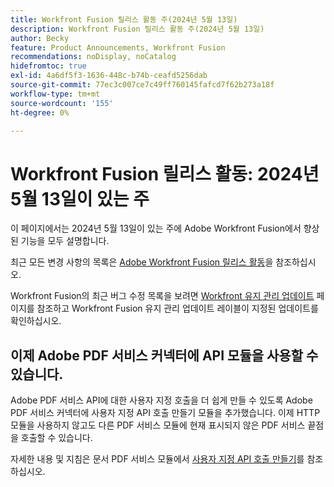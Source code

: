 ```yaml
---
title: Workfront Fusion 릴리스 활동 주(2024년 5월 13일)
description: Workfront Fusion 릴리스 활동 주(2024년 5월 13일)
author: Becky
feature: Product Announcements, Workfront Fusion
recommendations: noDisplay, noCatalog
hidefromtoc: true
exl-id: 4a6df5f3-1636-448c-b74b-ceafd5256dab
source-git-commit: 77ec3c007ce7c49ff760145fafcd7f62b273a18f
workflow-type: tm+mt
source-wordcount: '155'
ht-degree: 0%

---
```


# Workfront Fusion 릴리스 활동: 2024년 5월 13일이 있는 주

이 페이지에서는 2024년 5월 13일이 있는 주에 Adobe Workfront Fusion에서 향상된 기능을 모두 설명합니다.

최근 모든 변경 사항의 목록은 [Adobe Workfront Fusion 릴리스 활동](/help/workfront-fusion/fusion-product-releases/fusion-release-activity.md)을 참조하십시오.

Workfront Fusion의 최근 버그 수정 목록을 보려면 [Workfront 유지 관리 업데이트](https://experienceleague.adobe.com/docs/workfront-known-issues/releases/current-updates.html?lang=ko) 페이지를 참조하고 Workfront Fusion 유지 관리 업데이트 레이블이 지정된 업데이트를 확인하십시오.

## 이제 Adobe PDF 서비스 커넥터에 API 모듈을 사용할 수 있습니다.

Adobe PDF 서비스 API에 대한 사용자 지정 호출을 더 쉽게 만들 수 있도록 Adobe PDF 서비스 커넥터에 사용자 지정 API 호출 만들기 모듈을 추가했습니다. 이제 HTTP 모듈을 사용하지 않고도 다른 PDF 서비스 모듈에 현재 표시되지 않은 PDF 서비스 끝점을 호출할 수 있습니다.

자세한 내용 및 지침은 문서 PDF 서비스 모듈에서 [사용자 지정 API 호출 만들기](/help/workfront-fusion/references/apps-and-modules/adobe-connectors/pdf-modules.md#make-a-custom-api-call)를 참조하십시오.

